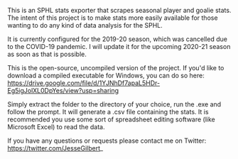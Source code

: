 This is an SPHL stats exporter that scrapes seasonal player and goalie stats. The intent of this project is to make stats more easily available for those wanting to do any kind of data analysis for the SPHL.

It is currently configured for the 2019-20 season, which was cancelled due to the COVID-19 pandemic. I will update it for the upcoming 2020-21 season as soon as that is possible.

This is the open-source, uncompiled version of the project. If you'd like to download a compiled executable for Windows, you can do so here: https://drive.google.com/file/d/1YJNhDf7apaL5HDr-Eg5igJolXL0DpYes/view?usp=sharing

Simply extract the folder to the directory of your choice, run the .exe and follow the prompt. It will generate a .csv file containing the stats. It is recommended you use some sort of spreadsheet editing software (like Microsoft Excel) to read the data.

If you have any questions or requests please contact me on Twitter: https://twitter.com/JesseGilbert_